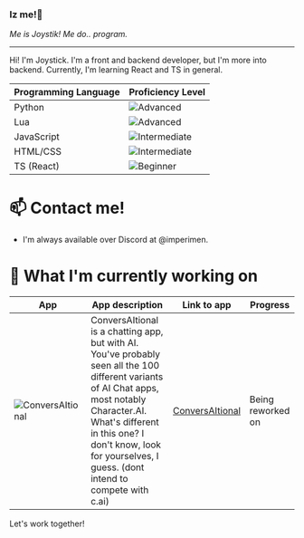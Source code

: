 ### Iz me!👋
*Me is Joystik! Me do.. program.*

---
Hi! I'm Joystick. I'm a front and backend developer, but I'm more into backend. Currently, I'm learning React and TS in general.

| Programming Language | Proficiency Level   |
|-----------------------|---------------------|
| Python                | ![Advanced](https://progress-bar.dev/87/)   |
| Lua                   | ![Advanced](https://progress-bar.dev/90/)   |
| JavaScript           | ![Intermediate](https://progress-bar.dev/73/)   |
| HTML/CSS              | ![Intermediate](https://progress-bar.dev/73/)   |
| TS (React)            | ![Beginner](https://progress-bar.dev/15)    |

# 📫 Contact me!
- I'm always available over Discord at @imperimen.

# 🔭 What I'm currently working on

| App | App description | Link to app | Progress |
|-----|-----------------|-------------|----------|
| ![ConversAItional](https://github.com/Joystickplays/Joystickplays/assets/61606869/21993e77-c7cc-46d0-b995-e8bcd60ccb73) | ConversAItional is a chatting app, but with AI. You've probably seen all the 100 different variants of AI Chat apps, most notably Character.AI. What's different in this one? I don't know, look for yourselves, I guess. (dont intend to compete with c.ai) | [ConversAItional](https://cv-ai.goteamstudios.xyz) | Being reworked on |

Let's work together!

<!--
**Joystickplays/Joystickplays** is a ✨ _special_ ✨ repository because its `README.md` (this file) appears on your GitHub profile.

Here are some ideas to get you started:

- 🔭 I’m currently working on ...
- 🌱 I’m currently learning ...
- 👯 I’m looking to collaborate on ...
- 🤔 I’m looking for help with ...
- 💬 Ask me about ...
- 📫 How to reach me: ...
- 😄 Pronouns: ...
- ⚡ Fun fact: ...
-->
